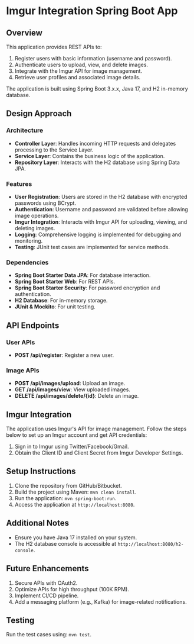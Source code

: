 
# Imgur Integration Spring Boot App

## Overview

This application provides REST APIs to:
1. Register users with basic information (username and password).
2. Authenticate users to upload, view, and delete images.
3. Integrate with the Imgur API for image management.
4. Retrieve user profiles and associated image details.

The application is built using Spring Boot 3.x.x, Java 17, and H2 in-memory database.

## Design Approach

### Architecture
- **Controller Layer**: Handles incoming HTTP requests and delegates processing to the Service Layer.
- **Service Layer**: Contains the business logic of the application.
- **Repository Layer**: Interacts with the H2 database using Spring Data JPA.

### Features
- **User Registration**: Users are stored in the H2 database with encrypted passwords using BCrypt.
- **Authentication**: Username and password are validated before allowing image operations.
- **Imgur Integration**: Interacts with Imgur API for uploading, viewing, and deleting images.
- **Logging**: Comprehensive logging is implemented for debugging and monitoring.
- **Testing**: JUnit test cases are implemented for service methods.

### Dependencies
- **Spring Boot Starter Data JPA**: For database interaction.
- **Spring Boot Starter Web**: For REST APIs.
- **Spring Boot Starter Security**: For password encryption and authentication.
- **H2 Database**: For in-memory storage.
- **JUnit & Mockito**: For unit testing.

## API Endpoints

### User APIs
- **POST /api/register**: Register a new user.

### Image APIs
- **POST /api/images/upload**: Upload an image.
- **GET /api/images/view**: View uploaded images.
- **DELETE /api/images/delete/{id}**: Delete an image.

## Imgur Integration
The application uses Imgur's API for image management. Follow the steps below to set up an Imgur account and get API credentials:
1. Sign in to Imgur using Twitter/Facebook/Gmail.
2. Obtain the Client ID and Client Secret from Imgur Developer Settings.

## Setup Instructions
1. Clone the repository from GitHub/Bitbucket.
2. Build the project using Maven: `mvn clean install`.
3. Run the application: `mvn spring-boot:run`.
4. Access the application at `http://localhost:8080`.

## Additional Notes
- Ensure you have Java 17 installed on your system.
- The H2 database console is accessible at `http://localhost:8080/h2-console`.

## Future Enhancements
1. Secure APIs with OAuth2.
2. Optimize APIs for high throughput (100K RPM).
3. Implement CI/CD pipeline.
4. Add a messaging platform (e.g., Kafka) for image-related notifications.

## Testing
Run the test cases using: `mvn test`.

